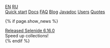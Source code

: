 <div class="main-menu">

  <div class="service-links">
    <div id="languages">
      <a id="lang_eng" href="https://selenide.org">EN</a>
      <a id="lang_rus" href="https://ru.selenide.org">RU</a>
    </div>
  </div>

  <div class="main-menu-pages">
    <a href="{{ BASE_PATH }}/quick-start.html">Quick start</a>
    <a href="{{ BASE_PATH }}/documentation.html">Docs</a>
    <a href="{{ BASE_PATH }}/faq.html">FAQ</a>
    <a href="{{ BASE_PATH }}/blog.html">Blog</a>
    <a href="{{ BASE_PATH }}/javadoc.html">Javadoc</a>
    <a href="{{ BASE_PATH }}/users.html">Users</a>
    <a href="{{ BASE_PATH }}/quotes.html">Quotes</a>
  </div>

  {% if page.show_news %}
    <div class="news">
      <div class="news-line news-title"><a href="/2023/07/02/selenide-6.16.0/">Released Selenide 6.16.0</a></div>
      <div class="news-line news-link">Speed up collections!</div>
    </div>
  {% endif %}

</div>
